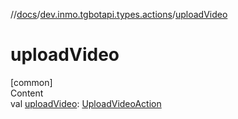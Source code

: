 //[docs](../../index.md)/[dev.inmo.tgbotapi.types.actions](index.md)/[uploadVideo](upload-video.md)



# uploadVideo  
[common]  
Content  
val [uploadVideo](upload-video.md): [UploadVideoAction](-upload-video-action/index.md)  



